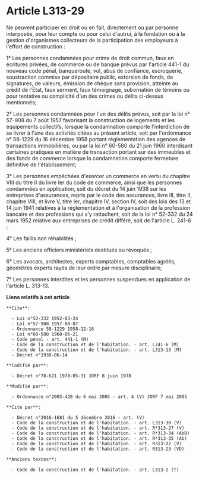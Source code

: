 # Article L313-29

Ne peuvent participer en droit ou en fait, directement ou par personne interposée, pour leur compte ou pour celui d'autrui, à
la fondation ou à la gestion d'organismes collecteurs de la participation des employeurs à l'effort de construction :

1° Les personnes condamnées pour crime de droit commun, faux en écritures privées, de commerce ou de banque prévus par
l'article 441-1 du nouveau code pénal, banqueroute, vol, abus de confiance, escroquerie, soustraction commise par dépositaire
public, extorsion de fonds, de signatures, de valeurs, émission de chèque sans provision, atteinte au crédit de l'Etat, faux
serment, faux témoignage, subornation de témoins ou pour tentative ou complicité d'un des crimes ou délits ci-dessus
mentionnés;

2° Les personnes condamnées pour l'un des délits prévus, soit par la loi n° 57-908 du 7 août 1957 favorisant la construction
de logements et les équipements collectifs, lorsque la condamnation comporte l'interdiction de se livrer à l'une des
activités citées au présent article, soit par l'ordonnance n° 58-1229 du 16 décembre 1958 portant réglementation des agences
de transactions immobilières, ou par la loi n° 60-580 du 21 juin 1960 interdisant certaines pratiques en matière de
transaction portant sur des immeubles et des fonds de commerce lorsque la condamnation comporte fermeture définitive de
l'établissement;

3° Les personnes empêchées d'exercer un commerce en vertu du chapitre VIII du titre II du livre Ier du code de commerce,
ainsi que les personnes condamnées en application, soit du décret du 14 juin 1938 sur les entreprises d'assurances, repris
par le code des assurances, livre III, titre II, chapitre VIII, et livre V, titre Ier, chapitre IV, section IV, soit des lois
des 13 et 14 juin 1941 relatives à la réglementation et à l'organisation de la profession bancaire et des professions qui s'y
rattachent, soit de la loi n° 52-332 du 24 mars 1952 relative aux entreprises de crédit différé, soit de l'article L. 241-6 ;

4° Les faillis non réhabilités ;

5° Les anciens officiers ministériels destitués ou révoqués ;

6° Les avocats, architectes, experts comptables, comptables agréés, géomètres experts rayés de leur ordre par mesure
disciplinaire;

7° Les personnes interdites et les personnes suspendues en application de l'article L. 313-13.

**Liens relatifs à cet article**

	**Cite**:

	  - Loi n°52-332 1952-03-24
	  - Loi n°57-908 1957-08-07
	  - Ordonnance 58-1229 1958-12-16
	  - Loi n°60-580 1960-06-21
	  - Code pénal - art. 441-1 (M)
	  - Code de la construction et de l'habitation. - art. L241-6 (M)
	  - Code de la construction et de l'habitation. - art. L313-13 (M)
	  - Décret n°1938-06-14

	**Codifié par**:

	  - Décret n°78-621 1978-05-31 JORF 8 juin 1978

	**Modifié par**:

	  - Ordonnance n°2005-428 du 6 mai 2005 - art. 4 (V) JORF 7 mai 2005

	**Cité par**:

	  - Décret n°2016-1681 du 5 décembre 2016 - art. (V)
	  - Code de la construction et de l'habitation. - art. L313-30 (V)
	  - Code de la construction et de l'habitation. - art. R*313-27 (V)
	  - Code de la construction et de l'habitation. - art. R*313-34 (AbD)
	  - Code de la construction et de l'habitation. - art. R*313-35 (Ab)
	  - Code de la construction et de l'habitation. - art. R313-22 (V)
	  - Code de la construction et de l'habitation. - art. R313-23 (VD)

	**Anciens textes**:

	  - Code de la construction et de l'habitation. - art. L313-2 (T)
